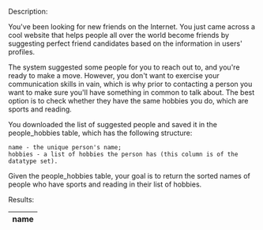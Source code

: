 Description:

You've been looking for new friends on the Internet. You just came across a cool website that helps people all over the world become friends by suggesting perfect friend candidates based on the information in users' profiles.

The system suggested some people for you to reach out to, and you're ready to make a move. However, you don't want to exercise your communication skills in vain, which is why prior to contacting a person you want to make sure you'll have something in common to talk about. The best option is to check whether they have the same hobbies you do, which are sports and reading.

You downloaded the list of suggested people and saved it in the people_hobbies table, which has the following structure:

    name - the unique person's name;
    hobbies - a list of hobbies the person has (this column is of the datatype set).

Given the people_hobbies table, your goal is to return the sorted names of people who have sports and reading in their list of hobbies.

Results:

| name |
| ---- |